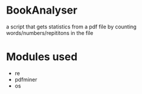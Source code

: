 # BookAnalyser
a script that gets statistics from a pdf file by counting words/numbers/repititons in the file

# Modules used

  - re
  - pdfminer
  - os
